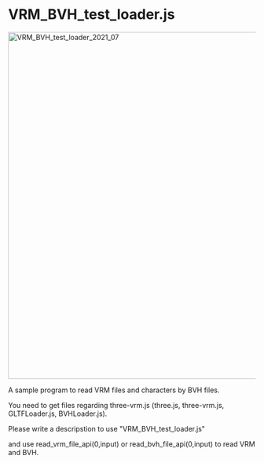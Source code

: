 # VRM_BVH_test_loader.js

<img width="706" alt="VRM_BVH_test_loader_2021_07" src="https://user-images.githubusercontent.com/83494645/125158693-b1973280-e1ad-11eb-9d20-6ead73724a84.png">

A sample program to read VRM files and characters by BVH files.

You need to get files regarding three-vrm.js (three.js, three-vrm.js, GLTFLoader.js, BVHLoader.js).

Please write a descripstion to use "VRM_BVH_test_loader.js"

<script src="./js/VRM_BVH_test_loader.js"></script>

and use read_vrm_file_api(0,input) or read_bvh_file_api(0,input) to read VRM and BVH.




